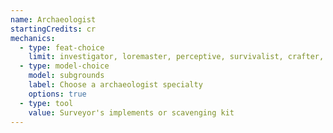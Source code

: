 ```yaml
---
name: Archaeologist
startingCredits: cr
mechanics:
  - type: feat-choice
    limit: investigator, loremaster, perceptive, survivalist, crafter, specialist, linguist, dungeon delver
  - type: model-choice
    model: subgrounds
    label: Choose a archaeologist specialty
    options: true
  - type: tool
    value: Surveyor's implements or scavenging kit
---
```

